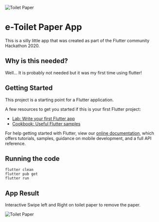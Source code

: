 ![Toilet Paper](https://github.com//kwanjames0/anti-toilet-paper-hoarder-flutter/blob/master/assets/icon/icon_paper_logo_circle.png?raw=true)

# e-Toilet Paper App

This is a silly little app that was created as part of the Flutter community Hackathon 2020.

## Why is this needed?

Well... It is probably not needed but it was my first time using flutter!

## Getting Started

This project is a starting point for a Flutter application.

A few resources to get you started if this is your first Flutter project:

- [Lab: Write your first Flutter app](https://flutter.dev/docs/get-started/codelab)
- [Cookbook: Useful Flutter samples](https://flutter.dev/docs/cookbook)

For help getting started with Flutter, view our
[online documentation](https://flutter.dev/docs), which offers tutorials,
samples, guidance on mobile development, and a full API reference.

## Running the code

```
flutter clean
flutter pub get
flutter run
```

## App Result

Interactive Swipe left and Right on toilet paper to remove the paper.

![Toilet Paper](https://github.com//kwanjames0/anti-toilet-paper-hoarder-flutter/blob/master/assets/app_screenshot.png?raw=true)


